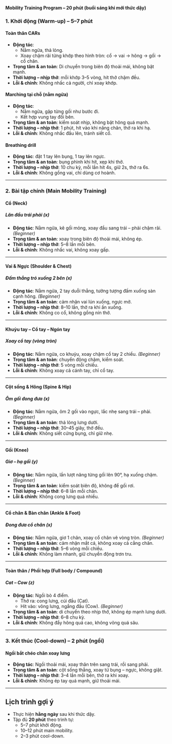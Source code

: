 #### Mobility Training Program – 20 phút (buổi sáng khi mới thức dậy)

### 1. Khởi động (Warm-up) – 5–7 phút  
#### Toàn thân CARs  
- **Động tác**:  
  - Nằm ngửa, thả lỏng.  
  - Xoay chậm rãi từng khớp theo hình tròn: cổ → vai → hông → gối → cổ chân.  
- **Trọng tâm & an toàn**: Di chuyển trong biên độ thoải mái, không bật mạnh.  
- **Thời lượng – nhịp thở**: mỗi khớp 3–5 vòng, hít thở chậm đều.  
- **Lỗi & chỉnh**: Không nhấc cả người, chỉ xoay khớp.  

#### Marching tại chỗ (nằm ngửa)  
- **Động tác**:  
  - Nằm ngửa, gập từng gối như bước đi.  
  - Kết hợp vung tay đối bên.  
- **Trọng tâm & an toàn**: kiểm soát nhịp, không bật hông quá mạnh.  
- **Thời lượng – nhịp thở**: 1 phút, hít vào khi nâng chân, thở ra khi hạ.  
- **Lỗi & chỉnh**: Không nhấc đầu lên, tránh siết cổ.  

#### Breathing drill  
- **Động tác**: đặt 1 tay lên bụng, 1 tay lên ngực.  
- **Trọng tâm & an toàn**: bụng phình khi hít, xẹp khi thở.  
- **Thời lượng – nhịp thở**: 10 chu kỳ, mỗi lần hít 4s, giữ 2s, thở ra 6s.  
- **Lỗi & chỉnh**: Không gồng vai, chỉ dùng cơ hoành.  

---

### 2. Bài tập chính (Main Mobility Training)

#### Cổ (Neck)  
##### Lăn đầu trái phải (x)  
- **Động tác**: Nằm ngửa, kê gối mỏng, xoay đầu sang trái – phải chậm rãi. *(Beginner)*  
- **Trọng tâm & an toàn**: xoay trong biên độ thoải mái, không ép.  
- **Thời lượng – nhịp thở**: 5–8 lần mỗi bên.  
- **Lỗi & chỉnh**: Không nhấc vai, không xoay gấp.  

---

#### Vai & Ngực (Shoulder & Chest)  
##### Đấm thẳng trỏ xuống 2 bên (x)  
- **Động tác**: Nằm ngửa, 2 tay duỗi thẳng, tưởng tượng đấm xuống sàn cạnh hông. *(Beginner)*  
- **Trọng tâm & an toàn**: cảm nhận vai lún xuống, ngực mở.  
- **Thời lượng – nhịp thở**: 8–10 lần, thở ra khi ấn xuống.  
- **Lỗi & chỉnh**: Không co cổ, không gồng nín thở.  

---

#### Khuỷu tay – Cổ tay – Ngón tay  
##### Xoay cổ tay (vòng tròn)  
- **Động tác**: Nằm ngửa, co khuỷu, xoay chậm cổ tay 2 chiều. *(Beginner)*  
- **Trọng tâm & an toàn**: chuyển động chậm, kiểm soát.  
- **Thời lượng – nhịp thở**: 5 vòng mỗi chiều.  
- **Lỗi & chỉnh**: Không xoay cả cánh tay, chỉ cổ tay.  

---

#### Cột sống & Hông (Spine & Hip)  
##### Ôm gối đong đưa (x)  
- **Động tác**: Nằm ngửa, ôm 2 gối vào ngực, lắc nhẹ sang trái – phải. *(Beginner)*  
- **Trọng tâm & an toàn**: thả lỏng lưng dưới.  
- **Thời lượng – nhịp thở**: 30–45 giây, thở đều.  
- **Lỗi & chỉnh**: Không siết cứng bụng, chỉ giữ nhẹ.  

---

#### Gối (Knee)  
##### Giơ – hạ gối (y)  
- **Động tác**: Nằm ngửa, lần lượt nâng từng gối lên 90°, hạ xuống chậm. *(Beginner)*  
- **Trọng tâm & an toàn**: kiểm soát biên độ, không để gối rơi.  
- **Thời lượng – nhịp thở**: 6–8 lần mỗi chân.  
- **Lỗi & chỉnh**: Không cong lưng quá nhiều.  

---

#### Cổ chân & Bàn chân (Ankle & Foot)  
##### Đong đưa cổ chân (x)  
- **Động tác**: Nằm ngửa, giơ 1 chân, xoay cổ chân vẽ vòng tròn. *(Beginner)*  
- **Trọng tâm & an toàn**: cảm nhận mắt cá, không xoay cả cẳng chân.  
- **Thời lượng – nhịp thở**: 5–6 vòng mỗi chiều.  
- **Lỗi & chỉnh**: Không làm nhanh, giữ chuyển động trơn tru.  

---

#### Toàn thân / Phối hợp (Full body / Compound)  
##### Cat – Cow (z)  
- **Động tác**: Ngồi bò 4 điểm.  
  - Thở ra: cong lưng, cúi đầu (Cat).  
  - Hít vào: võng lưng, ngẩng đầu (Cow). *(Beginner)*  
- **Trọng tâm & an toàn**: di chuyển theo nhịp thở, không ép mạnh lưng dưới.  
- **Thời lượng – nhịp thở**: 6–8 chu kỳ.  
- **Lỗi & chỉnh**: Không đẩy hông quá cao, không võng quá sâu.  

---

### 3. Kết thúc (Cool-down) – 2 phút (ngồi)  
#### Ngồi bắt chéo chân xoay lưng  
- **Động tác**: Ngồi thoải mái, xoay thân trên sang trái, rồi sang phải.  
- **Trọng tâm & an toàn**: cột sống thẳng, xoay từ bụng – ngực, không giật.  
- **Thời lượng – nhịp thở**: 3–4 lần mỗi bên, thở ra khi xoay.  
- **Lỗi & chỉnh**: Không ép tay quá mạnh, giữ thoải mái.  

---

## Lịch trình gợi ý  
- Thực hiện **hằng ngày** sau khi thức dậy.  
- Tập đủ **20 phút** theo trình tự:  
  - 5–7 phút khởi động.  
  - 10–12 phút main mobility.  
  - 2–3 phút cool-down.  
